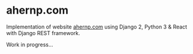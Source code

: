 # ahernp.com

Implementation of website [ahernp.com](https://ahernp.com) 
using Django 2, Python 3 & React with Django REST framework.

Work in progress...
